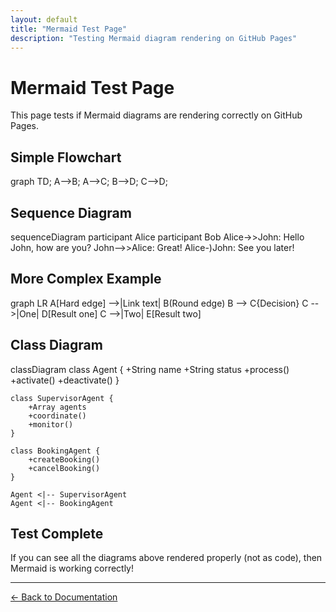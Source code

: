 ```yaml
---
layout: default
title: "Mermaid Test Page"
description: "Testing Mermaid diagram rendering on GitHub Pages"
---
```


# Mermaid Test Page

This page tests if Mermaid diagrams are rendering correctly on GitHub Pages.

## Simple Flowchart

<div class="mermaid">
graph TD;
    A-->B;
    A-->C;
    B-->D;
    C-->D;
</div>

## Sequence Diagram

<div class="mermaid">
sequenceDiagram
    participant Alice
    participant Bob
    Alice->>John: Hello John, how are you?
    John-->>Alice: Great!
    Alice-)John: See you later!
</div>

## More Complex Example

<div class="mermaid">
graph LR
    A[Hard edge] -->|Link text| B(Round edge)
    B --> C{Decision}
    C -->|One| D[Result one]
    C -->|Two| E[Result two]
</div>

## Class Diagram

<div class="mermaid">
classDiagram
    class Agent {
        +String name
        +String status
        +process()
        +activate()
        +deactivate()
    }
    
    class SupervisorAgent {
        +Array agents
        +coordinate()
        +monitor()
    }
    
    class BookingAgent {
        +createBooking()
        +cancelBooking()
    }
    
    Agent <|-- SupervisorAgent
    Agent <|-- BookingAgent
</div>

## Test Complete

If you can see all the diagrams above rendered properly (not as code), then Mermaid is working correctly!

---

[← Back to Documentation](index.md) 